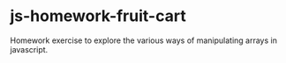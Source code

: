 # js-homework-fruit-cart

Homework exercise to explore the various ways of manipulating arrays in javascript.
